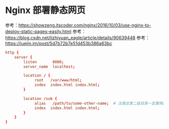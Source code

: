 # Nginx 部署静态网页

参考：https://showzeng.itscoder.com/nginx/2016/10/03/use-nginx-to-deploy-static-pages-easily.html
参考：https://blog.csdn.net/lizhiyuan_eagle/article/details/90639448
参考：https://juejin.im/post/5d7b72b7e51d453b386a63bc

```conf
http {
    server {
        listen       8080;
        server_name  localhost;

        location / {
             root   /var/www/html;
             index  index.html index.html;
        }

        location /sub {
             alias   /path/to/some-other-name;  # 注意这里二级目录一定要用alias而不是root，否则404
             index  index.html index.html;
        }
    }
}
```
